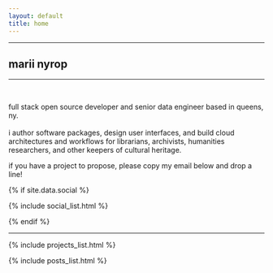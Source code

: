 ```yaml
---
layout: default
title: home
---
```


<hr>

## marii nyrop

<hr>
<br>

<p style="max-width:75ch">
    full stack open source developer and senior data engineer based in queens, ny. <br><br>
    i author software packages, design user interfaces, and build cloud architectures and workflows for librarians, archivists, humanities researchers, and other keepers of cultural heritage.
</p>

<p style="max-width:75ch">
    if you have a project to propose, please copy my email below and drop a line!
</p>

{% if site.data.social %}
<p>{% include social_list.html %}</p>
{% endif %}

<br>
<hr>

<span id="projects"></span>
{% include projects_list.html %}

<span id="notes"></span>
{% include posts_list.html %}

<br><br>
<br><br>
